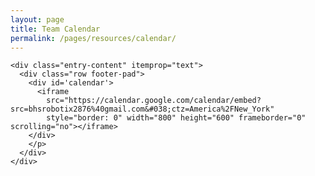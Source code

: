 ```yaml
---
layout: page
title: Team Calendar
permalink: /pages/resources/calendar/
---
```


<article id="post-291" class="post-291 page type-page status-publish">
  <div class="inside-article">

    <div class="entry-content" itemprop="text">
      <div class="row footer-pad">
        <div id='calendar'>
          <iframe
            src="https://calendar.google.com/calendar/embed?src=bhsrobotix2876%40gmail.com&#038;ctz=America%2FNew_York"
            style="border: 0" width="800" height="600" frameborder="0" scrolling="no"></iframe>
        </div>
        </p>
      </div>
    </div>

  </div>
</article>
